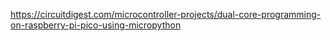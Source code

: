 https://circuitdigest.com/microcontroller-projects/dual-core-programming-on-raspberry-pi-pico-using-micropython